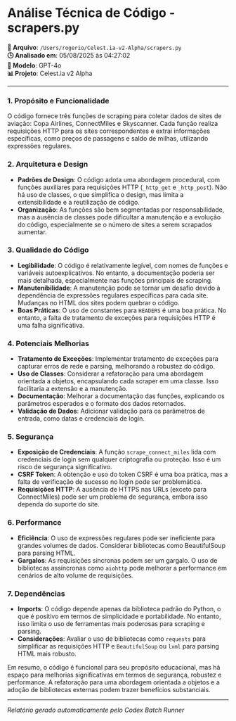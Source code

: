 # Análise Técnica de Código - scrapers.py

**📁 Arquivo**: `/Users/rogerio/Celest.ia-v2-Alpha/scrapers.py`  
**🕒 Analisado em**: 05/08/2025 às 04:27:02  
**🤖 Modelo**: GPT-4o  
**📊 Projeto**: Celest.ia v2 Alpha  

---

### 1. Propósito e Funcionalidade

O código fornece três funções de scraping para coletar dados de sites de aviação: Copa Airlines, ConnectMiles e Skyscanner. Cada função realiza requisições HTTP para os sites correspondentes e extrai informações específicas, como preços de passagens e saldo de milhas, utilizando expressões regulares.

### 2. Arquitetura e Design

- **Padrões de Design**: O código adota uma abordagem procedural, com funções auxiliares para requisições HTTP (`_http_get` e `_http_post`). Não há uso de classes, o que simplifica o design, mas limita a extensibilidade e a reutilização de código.
- **Organização**: As funções são bem segmentadas por responsabilidade, mas a ausência de classes pode dificultar a manutenção e a evolução do código, especialmente se o número de sites a serem scrapados aumentar.

### 3. Qualidade do Código

- **Legibilidade**: O código é relativamente legível, com nomes de funções e variáveis autoexplicativos. No entanto, a documentação poderia ser mais detalhada, especialmente nas funções principais de scraping.
- **Manutenibilidade**: A manutenção pode se tornar um desafio devido à dependência de expressões regulares específicas para cada site. Mudanças no HTML dos sites podem quebrar o código.
- **Boas Práticas**: O uso de constantes para `HEADERS` é uma boa prática. No entanto, a falta de tratamento de exceções para requisições HTTP é uma falha significativa.

### 4. Potenciais Melhorias

- **Tratamento de Exceções**: Implementar tratamento de exceções para capturar erros de rede e parsing, melhorando a robustez do código.
- **Uso de Classes**: Considerar a refatoração para uma abordagem orientada a objetos, encapsulando cada scraper em uma classe. Isso facilitaria a extensão e a manutenção.
- **Documentação**: Melhorar a documentação das funções, explicando os parâmetros esperados e o formato dos dados retornados.
- **Validação de Dados**: Adicionar validação para os parâmetros de entrada, como datas e credenciais de login.

### 5. Segurança

- **Exposição de Credenciais**: A função `scrape_connect_miles` lida com credenciais de login sem qualquer criptografia ou proteção. Isso é um risco de segurança significativo.
- **CSRF Token**: A obtenção e uso do token CSRF é uma boa prática, mas a falta de verificação de sucesso no login pode ser problemática.
- **Requisições HTTP**: A ausência de HTTPS nas URLs (exceto para ConnectMiles) pode ser um problema de segurança, embora isso dependa do suporte do site.

### 6. Performance

- **Eficiência**: O uso de expressões regulares pode ser ineficiente para grandes volumes de dados. Considerar bibliotecas como BeautifulSoup para parsing HTML.
- **Gargalos**: As requisições síncronas podem ser um gargalo. O uso de bibliotecas assíncronas como `aiohttp` pode melhorar a performance em cenários de alto volume de requisições.

### 7. Dependências

- **Imports**: O código depende apenas da biblioteca padrão do Python, o que é positivo em termos de simplicidade e portabilidade. No entanto, isso limita o uso de ferramentas mais poderosas para scraping e parsing.
- **Considerações**: Avaliar o uso de bibliotecas como `requests` para simplificar as requisições HTTP e `BeautifulSoup` ou `lxml` para parsing HTML mais robusto.

Em resumo, o código é funcional para seu propósito educacional, mas há espaço para melhorias significativas em termos de segurança, robustez e performance. A refatoração para uma abordagem orientada a objetos e a adoção de bibliotecas externas podem trazer benefícios substanciais.

---

*Relatório gerado automaticamente pelo Codex Batch Runner*
